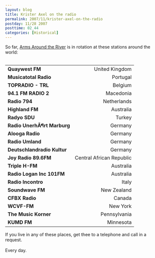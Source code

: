 ```yaml
---
layout: blog
title: Krister Axel on the radio
permalink: 2007/11/krister-axel-on-the-radio
postday: 11/28 2007
posttime: 02_44
categories: [Historical]
---
```


<p>So far, <a href="http://vesuvi.us/products/arms-around-the-river">Arms Around the River</a> is in rotation at these stations around the world:<br />
<br /></p>
<table>
<tr>
<td><b>Quaywest FM</b></td>
<td align="right">United Kingdom</td>
</tr>
<tr>
<td><b>Musicatotal Radio</b></td>
<td align="right">Portugal</td>
</tr>
<tr>
<td><b>TOPRADIO  - TRL</b></td>
<td align="right">Belgium</td>
</tr>
<tr>
<td><b>94.1 FM RADIO 2</b></td>
<td align="right">Macedonia</td>
</tr>
<tr>
<td><b>Radio 794</b></td>
<td align="right">Netherlands</td>
</tr>
<tr>
<td><b>Highland FM</b></td>
<td align="right">Australia</td>
</tr>
<tr>
<td><b>Radyo SDU</b></td>
<td align="right">Turkey</td>
</tr>
<tr>
<td><b>Radio UnerhÃ¶rt Marburg</b></td>
<td align="right">Germany</td>
</tr>
<tr>
<td><b>Alooga Radio</b></td>
<td align="right">Germany</td>
</tr>
<tr>
<td><b>Radio Umland</b></td>
<td align="right">Germany</td>
</tr>
<tr>
<td><b>Deutschlandradio Kultur</b></td>
<td align="right">Germany</td>
</tr>
<tr>
<td><b>Joy Radio 89.6FM</b></td>
<td align="right">Central African Republic</td>
</tr>
<tr>
<td><b>Triple H-FM</b></td>
<td align="right">Australia</td>
</tr>
<tr>
<td><b>Radio Logan Inc 101FM</b></td>
<td align="right">Australia</td>
</tr>
<tr>
<td><b>Radio Incontro</b></td>
<td align="right">Italy</td>
</tr>
<tr>
<td><b>Soundwave FM</b></td>
<td align="right">New Zealand</td>
</tr>
<tr>
<td><b>CFBX Radio</b></td>
<td align="right">Canada</td>
</tr>
<tr>
<td><b>WCVF-FM</b></td>
<td align="right">New York</td>
</tr>
<tr>
<td><b>The Music Korner</b></td>
<td align="right">Pennsylvania</td>
</tr>
<tr>
<td><b>KUMD FM</b></td>
<td align="right">Minnesota</td>
</tr>
</table>
<p>If you live in any of these places, get thee to a telephone and call in a request. <br /><br />
Every day.</p>
